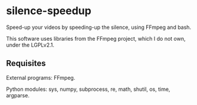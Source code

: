 # silence-speedup
Speed-up your videos by speeding-up the silence, using FFmpeg and bash.

This software uses libraries from the FFmpeg project, which I do not own, under the LGPLv2.1.

## Requisites
External programs: FFmpeg.

Python modules: sys, numpy, subprocess, re, math, shutil, os, time, argparse.
